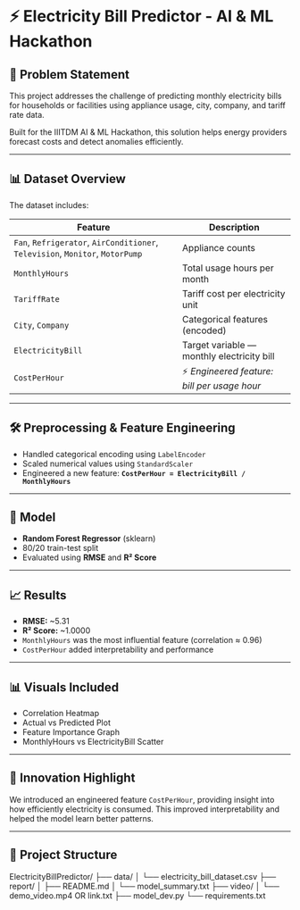 # ⚡ Electricity Bill Predictor - AI & ML Hackathon

## 📌 Problem Statement
This project addresses the challenge of predicting monthly electricity bills for households or facilities using appliance usage, city, company, and tariff rate data.

Built for the IIITDM AI & ML Hackathon, this solution helps energy providers forecast costs and detect anomalies efficiently.

---

## 📊 Dataset Overview
The dataset includes:

| Feature         | Description                                 |
|----------------|---------------------------------------------|
| `Fan`, `Refrigerator`, `AirConditioner`, `Television`, `Monitor`, `MotorPump` | Appliance counts |
| `MonthlyHours` | Total usage hours per month                 |
| `TariffRate`   | Tariff cost per electricity unit            |
| `City`, `Company` | Categorical features (encoded)             |
| `ElectricityBill` | Target variable — monthly electricity bill |
| `CostPerHour`  | ⚡ *Engineered feature: bill per usage hour* |

---

## 🛠️ Preprocessing & Feature Engineering
- Handled categorical encoding using `LabelEncoder`
- Scaled numerical values using `StandardScaler`
- Engineered a new feature: **`CostPerHour = ElectricityBill / MonthlyHours`**

---

## 🤖 Model
- **Random Forest Regressor** (sklearn)
- 80/20 train-test split
- Evaluated using **RMSE** and **R² Score**

---

## 📈 Results
- **RMSE:** ~5.31
- **R² Score:** ~1.0000
- `MonthlyHours` was the most influential feature (correlation ≈ 0.96)
- `CostPerHour` added interpretability and performance

---

## 📊 Visuals Included
- Correlation Heatmap
- Actual vs Predicted Plot
- Feature Importance Graph
- MonthlyHours vs ElectricityBill Scatter

---

## 🚀 Innovation Highlight
We introduced an engineered feature `CostPerHour`, providing insight into how efficiently electricity is consumed. This improved interpretability and helped the model learn better patterns.

---

## 📂 Project Structure
ElectricityBillPredictor/
├── data/
│   └── electricity_bill_dataset.csv
├── report/
│   ├── README.md
│   └── model_summary.txt
├── video/
│   └── demo_video.mp4 OR link.txt
├── model_dev.py
└── requirements.txt
